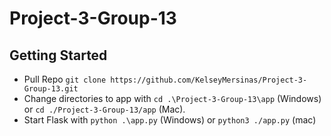 # Project-3-Group-13

## Getting Started

- Pull Repo `git clone https://github.com/KelseyMersinas/Project-3-Group-13.git`
- Change directories to app with `cd .\Project-3-Group-13\app` (Windows) or `cd ./Project-3-Group-13/app` (Mac). 
- Start Flask with `python .\app.py` (Windows) or `python3 ./app.py` (mac)